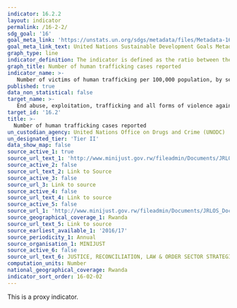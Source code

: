 ```yaml
---
indicator: 16.2.2
layout: indicator
permalink: /16-2-2/
sdg_goal: '16'
goal_meta_link: 'https://unstats.un.org/sdgs/metadata/files/Metadata-16-02-02.pdf'
goal_meta_link_text: United Nations Sustainable Development Goals Metadata (pdf 894kB)
graph_type: line
indicator_definition: The indicator is defined as the ratio between the total number of victims of trafficking in persons detected or living in a country and the population resident in the country, expressed per 100,000 populations. According to Article 3, paragraph (a) of the UN Trafficking in Persons Protocol, trafficking in persons is defined as “the recruitment, transportation, transfer, harbouring or receipt of persons, by means of the threat or use of force or other forms of coercion, of abduction, of fraud, of deception, of the abuse of power or of a position of vulnerability or of the giving or receiving of payments or benefits to achieve the consent of a person having control over another person, for the purpose of exploitation. Exploitation shall include, at a minimum, the exploitation of the prostitution of others or other forms of sexual exploitation, forced labour or services, slavery or practices similar to slavery, servitude or the removal of organs”. Article 3, (b) states “the consent of a victim of trafficking in persons to the intended exploitation set forth in subparagraph (a) of this article shall be irrelevant where any of the means set forth in subparagraph (a) have been used”; Article 3, (c) states “the recruitment, transportation, transfer, harbouring or receipt of a child for the purpose of exploitation shall be considered trafficking in persons even if this does not involve any of the means set forth in subparagraph (a)"  
graph_title: Number of human trafficking cases reported
indicator_name: >-
   Number of victims of human trafficking per 100,000 population, by sex, age and form of exploitation 
published: true
data_non_statistical: false
target_name: >-
   End abuse, exploitation, trafficking and all forms of violence against and torture of children 
target_id: '16.2'
title: >-
  Number of human trafficking cases reported
un_custodian_agency: United Nations Office on Drugs and Crime (UNODC) 
un_designated_tier: 'Tier II'
data_show_map: false
source_active_1: true
source_url_text_1: 'http://www.minijust.gov.rw/fileadmin/Documents/JRLOS_Documents/NO_2842_______07.12.2017_______PS__AND_SECRETARY_TO_THE_TREASURY___MINICOFIN-2.pdf'
source_active_2: false
source_url_text_2: Link to Source
source_active_3: false
source_url_3: Link to source
source_active_4: false
source_url_text_4: Link to source
source_active_5: false
source_url_1: 'http://www.minijust.gov.rw/fileadmin/Documents/JRLOS_Documents/NO_2842_______07.12.2017_______PS__AND_SECRETARY_TO_THE_TREASURY___MINICOFIN-2.pdf'
source_geographical_coverage_1: Rwanda
source_url_text_5: Link to source
source_earliest_available_1: '2016/17'
source_periodicity_1: Annual
source_organisation_1: MINIJUST
source_active_6: false
source_url_text_6: JUSTICE, RECONCILIATION, LAW & ORDER SECTOR STRATEGIC PLAN 2018/19-2023/24
computation_units: Number
national_geographical_coverage: Rwanda
indicator_sort_order: 16-02-02
---
```

This is a proxy indicator.
